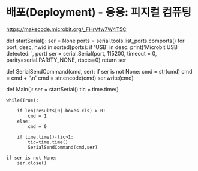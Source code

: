 # 배포(Deployment) - 응용: 피지컬 컴퓨팅

https://makecode.microbit.org/_FHrVfw7W4T5C

def startSerial():
    ser = None
    ports = serial.tools.list_ports.comports()
    for port, desc, hwid in sorted(ports):
        if 'USB' in desc:
            print('Microbit USB detected: ', port)
            ser = serial.Serial(port, 115200, timeout = 0, parity=serial.PARITY_NONE, rtscts=0)
    return ser

def SerialSendCommand(cmd, ser):
    if ser is not None:
        cmd = str(cmd)
        cmd = cmd + '\n'
        cmd = str.encode(cmd)
        ser.write(cmd)

def Main():
    ser = startSerial()
    tic = time.time()

    while(True):

        if len(results[0].boxes.cls) > 0:
            cmd = 1
        else:
            cmd = 0

        if time.time()-tic>1:
            tic=time.time()
            SerialSendCommand(cmd,ser)

    if ser is not None:
        ser.close()
 
